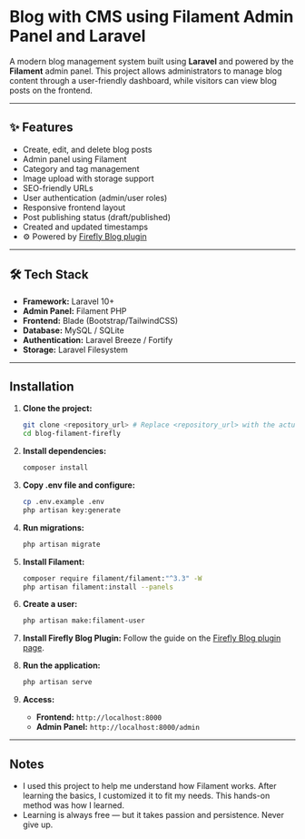 # Blog with CMS using Filament Admin Panel and Laravel

A modern blog management system built using **Laravel** and powered by the **Filament** admin panel. This project allows administrators to manage blog content through a user-friendly dashboard, while visitors can view blog posts on the frontend.

---

## ✨ Features

* Create, edit, and delete blog posts
* Admin panel using Filament
* Category and tag management
* Image upload with storage support
* SEO-friendly URLs
* User authentication (admin/user roles)
* Responsive frontend layout
* Post publishing status (draft/published)
* Created and updated timestamps
* ⚙️ Powered by [Firefly Blog plugin](https://filamentphp.com/plugins/firefly-blog)

---

## 🛠️ Tech Stack

* **Framework:** Laravel 10+
* **Admin Panel:** Filament PHP
* **Frontend:** Blade (Bootstrap/TailwindCSS)
* **Database:** MySQL / SQLite
* **Authentication:** Laravel Breeze / Fortify
* **Storage:** Laravel Filesystem

---

## Installation

1.  **Clone the project:**

    ```bash
    git clone <repository_url> # Replace <repository_url> with the actual URL
    cd blog-filament-firefly
    ```

2.  **Install dependencies:**

    ```bash
    composer install
    ```

3.  **Copy .env file and configure:**

    ```bash
    cp .env.example .env
    php artisan key:generate
    ```

4.  **Run migrations:**

    ```bash
    php artisan migrate
    ```

5.  **Install Filament:**

    ```bash
    composer require filament/filament:"^3.3" -W
    php artisan filament:install --panels
    ```

6.  **Create a user:**

    ```bash
    php artisan make:filament-user
    ```

7.  **Install Firefly Blog Plugin:** Follow the guide on the [Firefly Blog plugin page](https://filamentphp.com/plugins/firefly-blog).

8.  **Run the application:**

    ```bash
    php artisan serve
    ```

9.  **Access:**

    * **Frontend:** `http://localhost:8000`
    * **Admin Panel:** `http://localhost:8000/admin`

---

## Notes

* I used this project to help me understand how Filament works. After learning the basics, I customized it to fit my needs. This hands-on method was how I learned.
* Learning is always free — but it takes passion and persistence. Never give up.